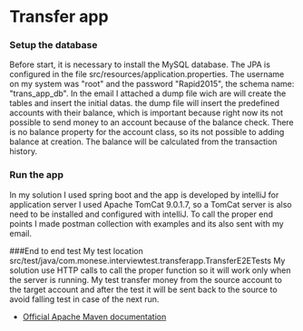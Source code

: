 # Transfer app

### Setup the database
Before start, it is necessary to install the MySQL database. The JPA is configured in the file src/resources/application.properties.
The username on my system was "root" and the password "Rapid2015", the schema name: "trans_app_db". In the email I attached a dump file wich are will create the tables and insert the initial datas.
the dump file will insert the predefined accounts with their balance, which is important because right now its not possible to send money to an account because of the balance check. There is no balance property for the account class, so its not possible to adding balance at creation. The balance will be calculated from the transaction history.
### Run the app
In my solution I used spring boot and the app is developed by intelliJ for application server I used Apache TomCat 9.0.1.7, so a TomCat server is also need to be installed and configured with intelliJ.
To call the proper end points I made postman collection with examples and its also sent with my email.

###End to end test
My test location src/test/java/com.monese.interviewtest.transferapp.TransferE2ETests
My solution use HTTP calls to call the proper function so it will work only when the server is running.
My test transfer money from the source account to the target account and after the test it will be sent back to the source to avoid falling test in case of the next run.
* [Official Apache Maven documentation](https://maven.apache.org/guides/index.html)



